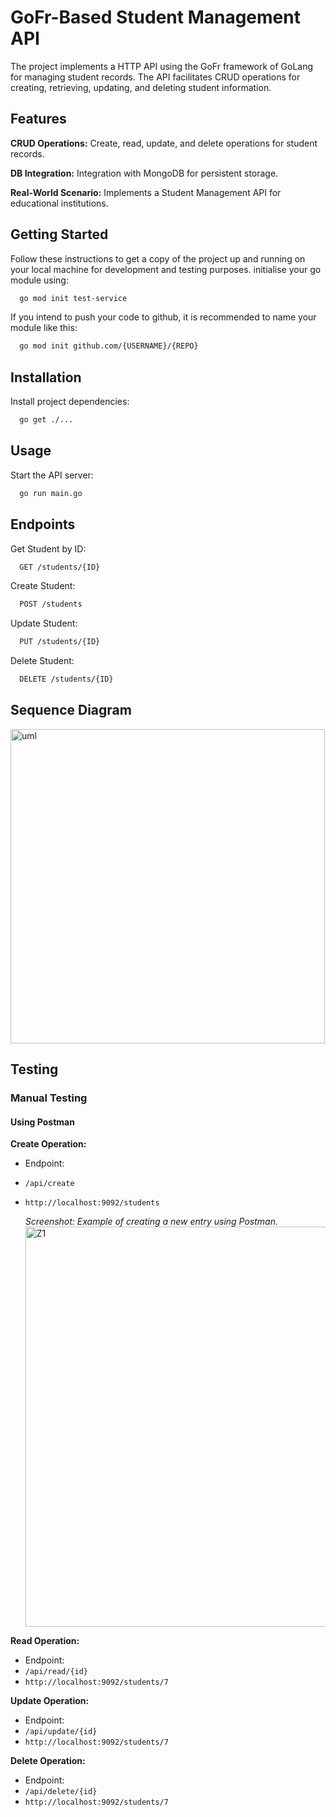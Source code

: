 
# GoFr-Based Student Management API
The project implements a HTTP API using the GoFr framework of GoLang for managing student records.
The API facilitates CRUD operations for creating, retrieving, updating, and deleting student information.

## Features
**CRUD Operations:** Create, read, update, and delete operations for student records.

**DB Integration:** Integration with MongoDB for persistent storage.

**Real-World Scenario:** Implements a Student Management API for educational institutions.

## Getting Started
Follow these instructions to get a copy of the project up and running on your local machine for development and testing purposes.
initialise your go module using:
```bash
  go mod init test-service

```
If you intend to push your code to github, it is recommended to name your module like this: 
```bash
  go mod init github.com/{USERNAME}/{REPO}

```

## Installation
Install project dependencies:

```bash
  go get ./...

```
    
## Usage
Start the API server:

```bash
  go run main.go
```

## Endpoints
Get Student by ID:
```bash
  GET /students/{ID}
```
Create Student:
```bash
  POST /students
```
Update Student:
```bash
  PUT /students/{ID}
```
Delete Student:
```bash
  DELETE /students/{ID}
```
## Sequence Diagram

<img width="503" alt="uml" src="https://github.com/tavisshiChauhan/Zopsmart-Project/assets/125811955/c4c44cde-471a-4e60-b64d-a6bc863e1ff8">



## Testing
### Manual Testing
#### Using Postman

**Create Operation:**
   - Endpoint:
   - `/api/create`
   - `http://localhost:9092/students`
     
     *Screenshot: Example of creating a new entry using Postman.*
    <img width="640" alt="Z1" src="https://github.com/tavisshiChauhan/Zopsmart-Project/assets/125811955/e26eaa47-acb0-4099-ae1a-d3546777e9c7">

   **Read Operation:**
   - Endpoint:
   - `/api/read/{id}`
   - `http://localhost:9092/students/7`

**Update Operation:**
   - Endpoint:
   - `/api/update/{id}`
   - `http://localhost:9092/students/7`

**Delete Operation:**
   - Endpoint:
   - `/api/delete/{id}`
   - `http://localhost:9092/students/7`


